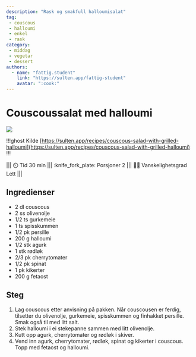 ```yaml
---
description: "Rask og smakfull halloumisalat"
tag:
 - couscous
 - halloumi
 - enkel
 - rask
category:
 - middag
 - vegetar
 - dessert
authors:
  - name: "fattig.student"
    link: "https://sulten.app/fattig-student"
    avatar: ":cook:"
---
```


# Couscoussalat med halloumi

![](/static/halloumi.webp)

!!!ghost Kilde
[https://sulten.app/recipes/couscous-salad-with-grilled-halloumi](https://sulten.app/recipes/couscous-salad-with-grilled-halloumi)
!!!

||| :timer_clock: Tid
30 min
||| :knife_fork_plate: Porsjoner
2
||| :cook: Vanskelighetsgrad
Lett
|||

## Ingredienser

- 2 dl couscous
- 2 ss olivenolje
- 1/2 ts gurkemeie
- 1 ts spisskummen
- 1/2 pk persille
- 200 g halloumi
- 1/2 stk agurk
- 1 stk rødløk
- 2/3 pk cherrytomater
- 1/2 pk spinat
- 1 pk kikerter
- 200 g fetaost

## Steg

1. Lag couscous etter anvisning på pakken. Når couscousen er ferdig, tilsetter du olivenolje, gurkemeie, spisskummen og finhakket persille. Smak også til med litt salt.
2. Stek halloumi i ei stekepanne sammen med litt olivenolje.
3. Kutt opp agurk, cherrytomater og rødløk i skiver.
4. Vend inn agurk, cherrytomater, rødløk, spinat og kikerter i couscous. Topp med fetaost og halloumi. 
